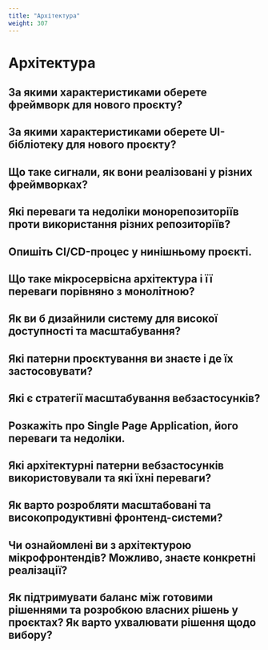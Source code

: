 ```yaml
---
title: "Архітектура"
weight: 307
---
```


# Архітектура

## За якими характеристиками оберете фреймворк для нового проєкту?

## За якими характеристиками оберете UI-бібліотеку для нового проєкту?

## Що таке сигнали, як вони реалізовані у різних фреймворках?

## Які переваги та недоліки монорепозиторіїв проти використання різних репозиторіїв?

## Опишіть CI/CD-процес у нинішньому проєкті.

## Що таке мікросервісна архітектура і її переваги порівняно з монолітною?

## Як ви б дизайнили систему для високої доступності та масштабування?

## Які патерни проєктування ви знаєте і де їх застосовувати?

## Які є стратегії масштабування вебзастосунків?

## Розкажіть про Single Page Application, його переваги та недоліки.

## Які архітектурні патерни вебзастосунків використовували та які їхні переваги?

## Як варто розробляти масштабовані та високопродуктивні фронтенд-системи?

## Чи ознайомлені ви з архітектурою мікрофронтендів? Можливо, знаєте конкретні реалізації?

## Як підтримувати баланс між готовими рішеннями та розробкою власних рішень у проєктах? Як варто ухвалювати рішення щодо вибору?